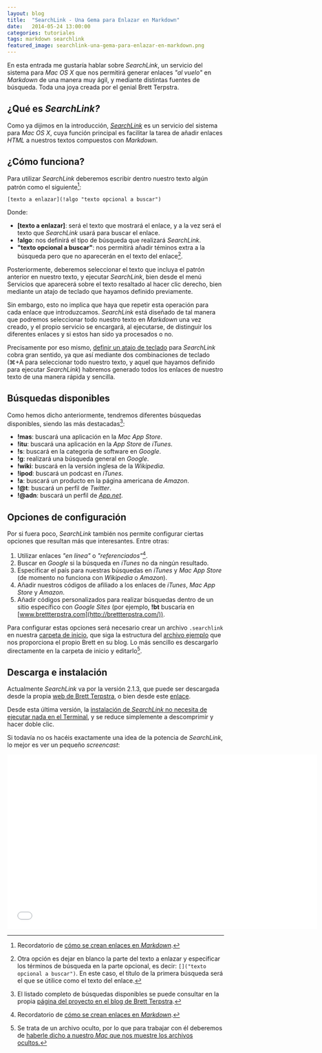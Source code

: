 ```yaml
---
layout: blog
title:  "SearchLink - Una Gema para Enlazar en Markdown"
date:   2014-05-24 13:00:00
categories: tutoriales
tags: markdown searchlink
featured_image: searchlink-una-gema-para-enlazar-en-markdown.png
---
```

En esta entrada me gustaría hablar sobre *SearchLink*, un servicio del sistema para *Mac OS X* que nos permitirá generar enlaces *"al vuelo"* en *Markdown* de una manera muy ágil, y mediante distintas fuentes de búsqueda. Toda una joya creada por el genial Brett Terpstra.<Sigue Leyendo>
  
## ¿Qué es *SearchLink?*  
Como ya dijimos en la introducción, [*SearchLink*](http://brettterpstra.com/projects/searchlink/) es un servicio del sistema para *Mac OS X*, cuya función principal es facilitar la tarea de añadir enlaces *HTML* a nuestros textos compuestos con *Markdown*.  
  
## ¿Cómo funciona?  
Para utilizar *SearchLink* deberemos escribir dentro nuestro texto algún patrón como el siguiente[^1]:  

	[texto a enlazar](!algo "texto opcional a buscar") 
    
Donde:  
  
* **[texto a enlazar]**: será el texto que mostrará el enlace, y a la vez será el texto que *SearchLink* usará para buscar el enlace.
* **!algo**: nos definirá el tipo de búsqueda que realizará *SearchLink*.
* **"texto opcional a buscar"**: nos permitirá añadir téminos extra a la búsqueda pero que no aparecerán en el texto del enlace[^2]. 
  
Posteriormente, deberemos seleccionar el texto que incluya el patrón anterior en nuestro texto, y ejecutar *SearchLink*, bien desde el menú Servicios que aparecerá sobre el texto resaltado al hacer clic derecho, bien mediante un atajo de teclado que hayamos definido previamente.  
  
Sin embargo, esto no implica que haya que repetir esta operación para cada enlace que introduzcamos. *SearchLink* está diseñado de tal manera que podremos seleccionar todo nuestro texto en *Markdown* una vez creado, y el propio servicio se encargará, al ejecutarse, de distinguir los diferentes enlaces y si estos han sido ya procesados o no.  
  
Precisamente por eso mismo, [definir un atajo de teclado](http://support.apple.com/kb/PH10837?viewlocale=es_ES)  para *SearchLink* cobra gran sentido, ya que así mediante dos combinaciones de teclado (⌘+A para seleccionar todo nuestro texto, y aquel que hayamos definido para ejecutar *SearchLink*) habremos generado todos los enlaces de nuestro texto de una manera rápida y sencilla.

## Búsquedas disponibles  
Como hemos dicho anteriormente, tendremos diferentes búsquedas disponibles, siendo las más destacadas[^3]:  
  
* **!mas**: buscará una aplicación en la *Mac App Store*.  
* **!itu**: buscará una aplicación en la *App Store* de *iTunes*.  
* **!s**: buscará en la categoría de software en *Google*.
* **!g**: realizará una búsqueda general en *Google*. 
* **!wiki**: buscará en la versión inglesa de la *Wikipedia*.
* **!ipod**: buscará un podcast en *iTunes*.
* **!a**: buscará un producto en la página americana de *Amazon*.
* **!@t**: buscará un perfil de *Twitter*.
* **!@adn**: buscará un perfil de [*App.net*](https://alpha.app.net).  
  
## Opciones de configuración    
Por si fuera poco, *SearchLink* también nos permite configurar ciertas opciones que resultan más que interesantes. Entre otras:  
      
1. Utilizar enlaces *"en línea"* o *"referenciados"*[^1].
2. Buscar en *Google* si la búsqueda en *iTunes* no da ningún resultado.
3. Especificar el país para nuestras búsquedas en *iTunes* y *Mac App Store* (de momento no funciona con *Wikipedia* o *Amazon*).
4. Añadir nuestros códigos de afiliado a los enlaces de *iTunes*, *Mac App Store* y *Amazon*.
5. Añadir códigos personalizados para realizar búsquedas dentro de un sitio específico con *Google Sites* (por ejemplo, **!bt** buscaría en [www.brettterpstra.com](http://brettterpstra.com/)).  
  
Para configurar estas opciones será necesario crear un archivo `.searchlink` en nuestra [carpeta de inicio](http://support.apple.com/kb/PH10939?viewlocale=es_ES), que siga la estructura del [archivo ejemplo](https://gist.github.com/ttscoff/9064738/raw/.searchlink) que nos proporciona el propio Brett en su blog. Lo más sencillo es descargarlo directamente en la carpeta de inicio y editarlo[^4].  
  
## Descarga e instalación  
Actualmente *SearchLink* va por la versión 2.1.3, que puede ser descargada desde la propia [web de Brett Terpstra](http://brettterpstra.com/2014/02/18/searchlink-2-dot-1/), o bien desde este [enlace](http://cdn3.brettterpstra.com/downloads/SearchLink2.1.3.zip).  
  
Desde esta última versión, la [instalación de *SearchLink* no necesita de ejecutar nada en el Terminal](http://brettterpstra.com/2014/05/08/install-searchlink-without-the-terminal-hassle/), y se reduce simplemente a descomprimir y hacer doble clic. 
    
Si todavía no os hacéis exactamente una idea de la potencia de *SearchLink*, lo mejor es ver un pequeño *screencast*:  

<p class='embed-container'><iframe src="//player.vimeo.com/video/96294065?portrait=0" width="720" height="405" frameborder="0" webkitallowfullscreen mozallowfullscreen allowfullscreen></iframe></p>


[^1]: Recordatorio de [cómo se crean enlaces en *Markdown*](http://daringfireball.net/projects/markdown/syntax#link).  
[^2]: Otra opción es dejar en blanco la parte del texto a enlazar y especificar los términos de búsqueda en la parte opcional, es decir: `[]("texto opcional a buscar")`. En este caso, el título de la primera búsqueda será el que se útilice como el texto del enlace.  
[^3]: El listado completo de búsquedas disponibles se puede consultar en la propia [página del proyecto en el blog de Brett Terpstra](http://brettterpstra.com/projects/searchlink/#available-searches).  
[^4]: Se trata de un archivo oculto, por lo que para trabajar con él deberemos de [haberle dicho a nuestro *Mac* que nos muestre los archivos ocultos.](http://www.applesfera.com/os-x/muestra-archivos-ocultos-en-os-x-de-forma-rapida)